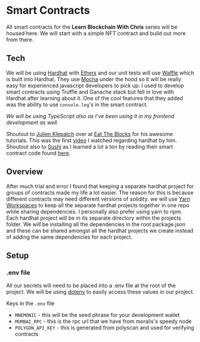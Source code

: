 # Smart Contracts 

All smart contracts for the **Learn Blockchain With Chris** series will be housed here. We will start with a simple NFT contract and build out more from there.

## Tech

We will be using [Hardhat](https://hardhat.org/) with [Ethers](https://docs.ethers.io/v5/) and our unit tests will use [Waffle](https://getwaffle.io/) which is built into Hardhat. They use [Mocha](https://mochajs.org/) under the hood so it will be really easy for experienced javascript developers to pick up.
I used to develop smart contracts using Truffle and Ganache stack but fell in love with Hardhat after learning about it. One of the cool features that they added was the ability to use `console.log`'s in the smart contract. 

_We will be using TypeScript also as I've been using it in my frontend development as well._

Shoutout to [Julien Klepatch](https://www.linkedin.com/in/julienklepatch/) over at [Eat The Blocks](https://eattheblocks.com/) for his awesome tutorials. This was the first [video](https://www.youtube.com/watch?v=9Qpi80dQsGU) I watched regarding hardhat by him. Shoutout also to [Sushi](https://www.sushi.com/) as I learned a lot a ton by reading their smart contract code found [here](https://github.com/sushiswap/sushiswap).

## Overview

After much trial and error I found that keeping a separate hardhat project for groups of contracts made my life a lot easier. The reason for this is because different contracts may need different versions of solidity. we will use [Yarn Workspaces](https://classic.yarnpkg.com/lang/en/docs/workspaces/) to keep all the separate hardhat projects together in one repo while sharing dependencies.
I personally also prefer using yarn to npm. Each hardhat project will be in its separate directory within the projects folder. We will be installing all the dependencies in the root package.json and these can be shared amongst all the hardhat projects we create instead of adding the same dependencies for each project.

## Setup

### .env file
All our secrets will need to be placed into a .env file at the root of the project. We will be using [dotenv](https://github.com/motdotla/dotenv) to easily access these values in our project.

Keys in the `.env` file
- `MNEMONIC` - this will be the seed phrase for your development wallet
- `MUMBAI_RPC` - this is the rpc url that we have from moralis's speedy node
- `POLYGON_API_KEY` - this is generated from polyscan and used for verifying contracts
